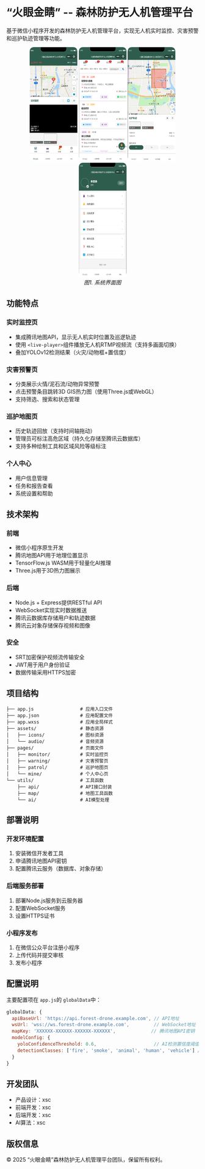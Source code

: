 # “火眼金睛” -- 森林防护无人机管理平台

基于微信小程序开发的森林防护无人机管理平台，实现无人机实时监控、灾害预警和巡护轨迹管理等功能。

<div align="center">
  <img src="image\README\QQ_1743122833216.png" alt="系统架构" width="125" height="300">
  <img src="image\README\QQ_1743122809264.png" alt="系统架构" width="125" height="300">
  <img src="image\README\QQ_1743122783253.png" alt="系统架构" width="125" height="300">
  <img src="image\README\QQ_1743122713981.png" alt="系统架构" width="125" height="300">
  <br>
  <em>图1. 系统界面图</em>
</div>

## 功能特点

### 实时监控页

- 集成腾讯地图API，显示无人机实时位置及巡逻轨迹
- 使用 `<live-player>`组件播放无人机RTMP视频流（支持多画面切换）
- 叠加YOLOv12检测结果（火灾/动物框+置信度）

### 灾害预警页

- 分类展示火情/泥石流/动物异常预警
- 点击预警条目跳转3D GIS热力图（使用Three.js或WebGL）
- 支持筛选、搜索和状态管理

### 巡护地图页

- 历史轨迹回放（支持时间轴拖动）
- 管理员可标注高危区域（持久化存储至腾讯云数据库）
- 支持多种绘制工具和区域风险等级标注

### 个人中心

- 用户信息管理
- 任务和报告查看
- 系统设置和帮助

## 技术架构

### 前端

- 微信小程序原生开发
- 腾讯地图API用于地理位置显示
- TensorFlow.js WASM用于轻量化AI推理
- Three.js用于3D热力图展示

### 后端

- Node.js + Express提供RESTful API
- WebSocket实现实时数据推送
- 腾讯云数据库存储用户和轨迹数据
- 腾讯云对象存储保存视频和图像

### 安全

- SRT加密保护视频流传输安全
- JWT用于用户身份验证
- 数据传输采用HTTPS加密

## 项目结构

```
├── app.js                 # 应用入口文件
├── app.json               # 应用配置文件
├── app.wxss               # 应用全局样式
├── assets/                # 静态资源
│   ├── icons/             # 图标资源
│   └── audio/             # 音频资源
├── pages/                 # 页面文件
│   ├── monitor/           # 实时监控页
│   ├── warning/           # 灾害预警页
│   ├── patrol/            # 巡护地图页
│   └── mine/              # 个人中心页
└── utils/                 # 工具函数
    ├── api/               # API接口封装
    ├── map/               # 地图工具函数
    └── ai/                # AI模型处理
```

## 部署说明

### 开发环境配置

1. 安装微信开发者工具
2. 申请腾讯地图API密钥
3. 配置腾讯云服务（数据库、对象存储）

### 后端服务部署

1. 部署Node.js服务到云服务器
2. 配置WebSocket服务
3. 设置HTTPS证书

### 小程序发布

1. 在微信公众平台注册小程序
2. 上传代码并提交审核
3. 发布小程序

## 配置说明

主要配置项在 `app.js`的 `globalData`中：

```javascript
globalData: {
  apiBaseUrl: 'https://api.forest-drone.example.com', // API地址
  wsUrl: 'wss://ws.forest-drone.example.com',         // WebSocket地址
  mapKey: 'XXXXXX-XXXXXX-XXXXXX-XXXXXX',             // 腾讯地图API密钥
  modelConfig: {
    yoloConfidenceThreshold: 0.6,                     // AI检测置信度阈值
    detectionClasses: ['fire', 'smoke', 'animal', 'human', 'vehicle'] // 检测类别
  }
}
```

## 开发团队

- 产品设计：xsc
- 前端开发：xsc
- 后端开发：xsc
- AI算法：xsc

## 版权信息

© 2025 “火眼金睛”森林防护无人机管理平台团队，保留所有权利。
